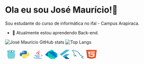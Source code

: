 
<h1> Ola eu sou José Maurício!👋 </h1> 

Sou estudante do curso de informática no ifal - Campus Arapiraca.

- 🌱 Atualmente estou aprendendo Back-end.

<div>
  <img height="180em" src="https://github-readme-stats.vercel.app/api?username=Josemauricioe&show_icons=true&theme=tokyonight&card_width=1&border_color=1A1B27&border_radius=10" alt="José Maurício GitHub stats">
 
<img height="180em" src="https://github-readme-stats.vercel.app/api/top-langs/?username=Josemauricioe&layout=compact&theme=tokyonight&langs_count=16&border_color=1A1B27&border_radius=10" alt="Top Langs">
  </div>

<div style="display: inline_block; margin-bottom: 15px; margin-top: -px;"><br/>
  <img height="30" width="40" aling="center" alt="Go" src="https://raw.githubusercontent.com/devicons/devicon/1119b9f84c0290e0f0b38982099a2bd027a48bf1/icons/go/go-original.svg"/>
  <img height="30" width="40" aling="center" alt="python" src="https://raw.githubusercontent.com/devicons/devicon/1119b9f84c0290e0f0b38982099a2bd027a48bf1/icons/python/python-original.svg"/>
  <img height="30" width="40" aling="center" alt="java" src="https://raw.githubusercontent.com/devicons/devicon/1119b9f84c0290e0f0b38982099a2bd027a48bf1/icons/java/java-original.svg"/>
  <img height="30" width="40" aling="center" alt="Dart" src="https://raw.githubusercontent.com/devicons/devicon/master/icons/dart/dart-original.svg"/>
  <img height="30" width="40" aling="center" alt="Flutter" src="https://raw.githubusercontent.com/devicons/devicon/master/icons/flutter/flutter-original.svg"/>
  <img height="30" width="40" aling="center" alt="Mysql" src="https://raw.githubusercontent.com/devicons/devicon/master/icons/mysql/mysql-original.svg"/>
  <img height="30" width="40" aling="center" alt="Html" src="https://raw.githubusercontent.com/devicons/devicon/master/icons/html5/html5-original.svg"/>
 

</div>




